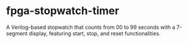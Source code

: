 # fpga-stopwatch-timer
A Verilog-based stopwatch that counts from 00 to 99 seconds with a 7-segment display, featuring start, stop, and reset functionalities.
